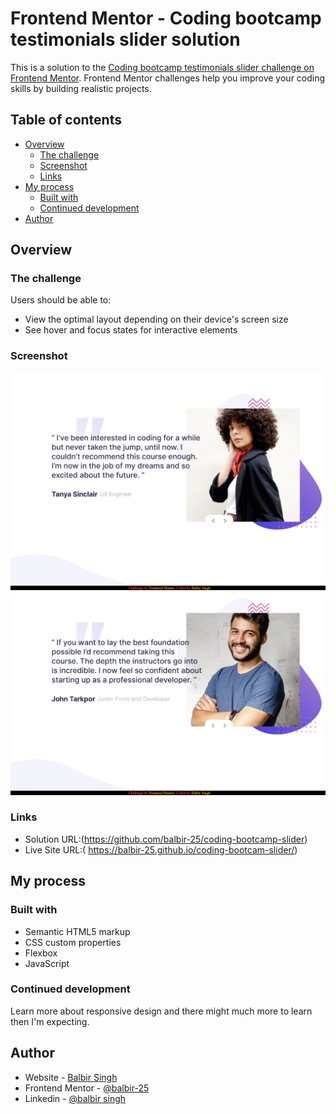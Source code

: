 # Frontend Mentor - Coding bootcamp testimonials slider solution

This is a solution to the [Coding bootcamp testimonials slider challenge on Frontend Mentor](https://www.frontendmentor.io/challenges/coding-bootcamp-testimonials-slider-4FNyLA8JL). Frontend Mentor challenges help you improve your coding skills by building realistic projects.  
 

## Table of contents

- [Overview](#overview)
  - [The challenge](#the-challenge)
  - [Screenshot](#screenshot)
  - [Links](#links)
- [My process](#my-process)
  - [Built with](#built-with)
  - [Continued development](#continued-development)
- [Author](#author)

## Overview

### The challenge

Users should be able to:

- View the optimal layout depending on their device's screen size
- See hover and focus states for interactive elements

### Screenshot

![](./images/screenshot.png)
![](./images/screenshot1.png)

### Links

- Solution URL:(https://github.com/balbir-25/coding-bootcamp-slider)
- Live Site URL:( https://balbir-25.github.io/coding-bootcam-slider/)

## My process

### Built with

- Semantic HTML5 markup
- CSS custom properties
- Flexbox
- JavaScript


### Continued development

Learn more about responsive design and there might much more to learn then I'm  expecting.

## Author

- Website - [Balbir Singh](http://balbir-portfolio.liveblog365.com/)
- Frontend Mentor - [@balbir-25](https://www.frontendmentor.io/profile/balbir-25)
- Linkedin - [@balbir singh](https://www.linkedin.com/in/balbir-singh-021819b6/)